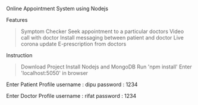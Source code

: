 Online Appointment System using Nodejs

Features
>Symptom Checker
>Seek appointment to a particular doctors
>Video call with doctor
>Install messaging between patient and doctor
>Live corona update
>E-prescription from doctors

Instruction
>Download Project
>Install Nodejs and MongoDB
>Run 'npm install' 
>Enter 'localhost:5050' in browser

Enter Patient Profile
username : dipu
password : 1234

Enter Doctor Profile
username : rifat
password : 1234
